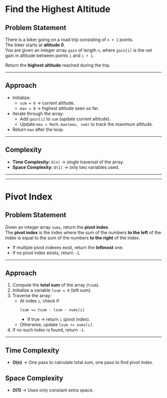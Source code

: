 # Find the Highest Altitude

##  Problem Statement
There is a biker going on a road trip consisting of `n + 1` points.  
The biker starts at **altitude 0**.  
You are given an integer array `gain` of length `n`, where `gain[i]` is the net gain in altitude between points `i` and `i + 1`.  

Return the **highest altitude** reached during the trip.

---

##  Approach
- Initialize:
  - `sum = 0` → current altitude.  
  - `max = 0` → highest altitude seen so far.  
- Iterate through the array:
  - Add `gain[i]` to `sum` (update current altitude).  
  - Update `max = Math.max(max, sum)` to track the maximum altitude.  
- Return `max` after the loop.

---

##  Complexity
- **Time Complexity:** `O(n)` → single traversal of the array.  
- **Space Complexity:** `O(1)` → only two variables used.  
---
---
# Pivot Index

## Problem Statement
Given an integer array `nums`, return the **pivot index**.  
The **pivot index** is the index where the sum of the numbers **to the left** of the index is equal to the sum of the numbers **to the right** of the index.

- If multiple pivot indexes exist, return the **leftmost** one.
- If no pivot index exists, return `-1`.

---

## Approach
1. Compute the **total sum** of the array (`tsum`).  
2. Initialize a variable `lsum = 0` (left sum).  
3. Traverse the array:
   - At index `i`, check if  
     ```
     lsum == tsum - lsum - nums[i]
     ```
     - If true → return `i` (pivot index).  
   - Otherwise, update `lsum += nums[i]`.  
4. If no such index is found, return `-1`.

---

## Time Complexity
- **O(n)** → One pass to calculate total sum, one pass to find pivot index.

## Space Complexity
- **O(1)** → Uses only constant extra space.
